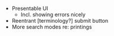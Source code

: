 - Presentable UI
  * Incl. showing errors nicely
- Reentrant [terminology?] submit button
- More search modes re: printings

